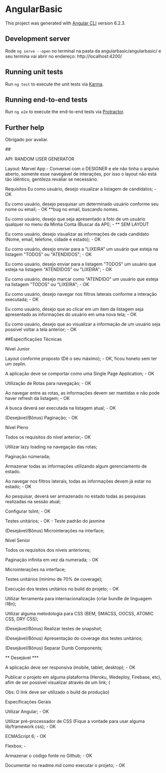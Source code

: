 # AngularBasic

This project was generated with [Angular CLI](https://github.com/angular/angular-cli) version 6.2.3.

## Development server

Rode `ng serve --open` no terminal na pasta da angularbasic/angularbasic/ e seu termina vai abrir no endereço: http://localhost:4200/


## Running unit tests

Run `ng test` to execute the unit tests via [Karma](https://karma-runner.github.io).


## Running end-to-end tests

Run `ng e2e` to execute the end-to-end tests via [Protractor](http://www.protractortest.org/).

## Further help

Obrigado por avaliar.



##<DesafioFrontend Angular />

API: RANDOM USER GENERATOR

Layout: Marvel App - Conversei com o DESIGNER e ele não tinha o arquivo aberto, somente esse navegável de interações, por isso o layout não está tão idêntico, gentileza revaliar se necessário.


Requisitos
Eu como usuário, desejo visualizar a listagem de candidatos; - OK

Eu como usuário, desejo pesquisar um determinado usuário conforme seu nome ou email; - OK **bug no email, buscando nomes.

Eu como usuário, desejo que seja apresentado a foto de um usuário qualquer no menu da Minha Conta (Buscar da API); - ** SEM LAYOUT

Eu como usuário, desejo visualizar as informações de cada candidato (Nome, email, telefone, cidade e estado); - OK

Eu como usuário, desejo enviar para a "LIXEIRA" um usuário que esteja na listagem "TODOS" ou "ATENDIDOS"; - OK

Eu como usuário, desejo enviar para a listagem "TODOS" um usuário que esteja na listagem "ATENDIDOS" ou "LIXEIRA"; - OK

Eu como usuário, desejo marcar como "ATENDIDO" um usuário que esteja na listagem "TODOS" ou "LIXEIRA"; - OK

Eu como usuário, desejo navegar nos filtros laterais conforme a interação executada; - OK

Eu como usuário, desejo que ao clicar em um item da listagem seja apresentado as informações do usuário em uma nova tela; - OK

Eu como usuário, desejo que ao visualizar a informação de um usuário seja possível voltar a tela anterior; - OK



##Especificações Técnicas

Nível Junior

Layout conforme proposto (Dê o seu máximo); - OK, ficou honeto sem ter um zeplin.

A aplicação deve se comportar como uma Single Page Application; - OK

Utilização de Rotas para navegação; - OK

Ao navegar entre as rotas, as informações devem ser mantidas e não pode haver refresh da listagem; - OK

A busca deverá ser executada na listagem atual; - OK

(Desejável/Bônus) Paginação; - OK



Nível Pleno

Todos os requisitos do nível anterior;- OK

Utilizar lazy loading na navegação das rotas;

Paginação númerada;

Armazenar todas as informações utilizando algum gerenciamento de estado.

Ao navegar nos filtros laterais, todas as informações devem já estar no estado; - OK

Ao pesquisar, deverá ser armazenado no estado todas as pesquisas realizadas na sessão atual;

Configurar tslint; - OK

Testes unitários; - OK - Teste padrão do jasmine

(Desejável/Bônus) Microinterações na interface;




Nível Senior

Todos os requisitos dos níveis anteriores;

Paginação infinita em vez da numerada; - OK

Microinterações na interface;

Testes unitários (mínimo de 70% de coverage);

Execução dos testes unitários no build do projeto; - OK

Utilizar ferramenta para internacionalização (criar bundle de linguagem i18n);

Utilizar alguma metodologia para CSS (BEM, SMACSS, OOCSS, ATOMIC CSS, DRY CSS);

(Desejável/Bônus) Realizar testes de snapshot; 

(Desejável/Bônus) Apresentação do coverage dos testes unitários;

(Desejável/Bônus) Separar Dumb Components;


** Desejável ***

A aplicação deve ser responsiva (mobile, tablet, desktop); - OK

Publicar o projeto em alguma plataforma (Heroku, Wedeploy, Firebase, etc), afim de ser possível visualizar através de um link; (

Obs: O link deve ser utilizado o build de produção)


Especificações Gerais

Utilizar Angular; - OK

Utilizar pré-processador de CSS (Fique a vontade para usar alguma lib/framework css); - OK

ECMAScript 6; - OK

Flexbox; - 

Armazenar o código fonte no Github; - OK

Documentar no readme.md como executar o projeto; - OK



